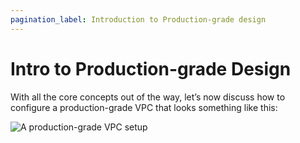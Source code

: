 ```yaml
---
pagination_label: Introduction to Production-grade design
---
```


# Intro to Production-grade Design

With all the core concepts out of the way, let’s now discuss how to configure a production-grade VPC that looks
something like this:

![A production-grade VPC setup](/img/guides/build-it-yourself/vpc/vpc-diagram.png)


<!-- ##DOCS-SOURCER-START
{
  "sourcePlugin": "local-copier",
  "hash": "3f015395ed57051b605f4d66bd4e29e6"
}
##DOCS-SOURCER-END -->
